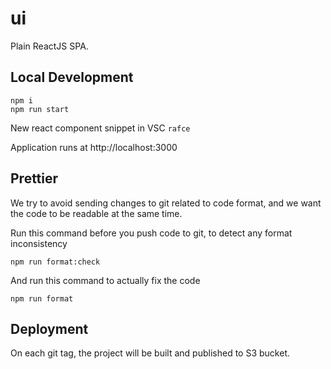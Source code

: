 # ui

Plain ReactJS SPA.

## Local Development

```
npm i
npm run start
```

New react component snippet in VSC `rafce`

Application runs at http://localhost:3000

## Prettier

We try to avoid sending changes to git related to code format, and we want the code to be
readable at the same time.

Run this command before you push code to git, to detect any format inconsistency

```
npm run format:check
```

And run this command to actually fix the code

```
npm run format
```

## Deployment

On each git tag, the project will be built and published to S3 bucket.
